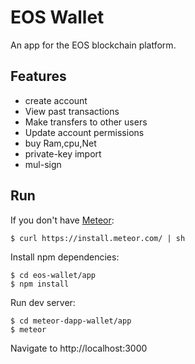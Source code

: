 # EOS Wallet

An app for the EOS blockchain platform.

## Features
* create account 
* View past transactions
* Make transfers to other users
* Update account permissions
* buy Ram,cpu,Net
* private-key import
* mul-sign

## Run

If you don't have [Meteor](https://www.meteor.com/install):

    $ curl https://install.meteor.com/ | sh

Install npm dependencies:

    $ cd eos-wallet/app
    $ npm install

Run dev server:

    $ cd meteor-dapp-wallet/app
    $ meteor

Navigate to http://localhost:3000